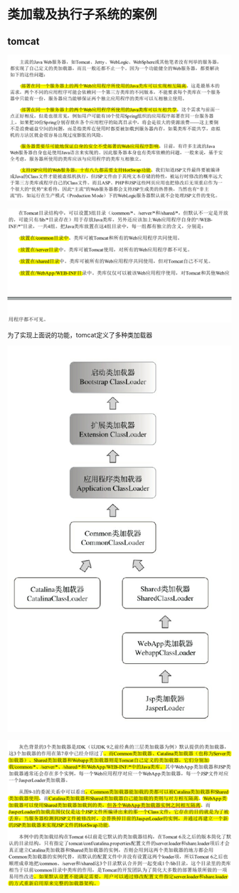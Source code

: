 # 类加载及执行子系统的案例

## tomcat

![image-20210107140622129](images/类加载及执行子系统的案例/image-20210107140622129.png)



![image-20210107140656806](images/类加载及执行子系统的案例/image-20210107140656806.png)

为了实现上面说的功能，tomcat定义了多种类加载器

![image-20210107140730962](images/类加载及执行子系统的案例/image-20210107140730962.png)

![image-20210107140850657](images/类加载及执行子系统的案例/image-20210107140850657.png)






